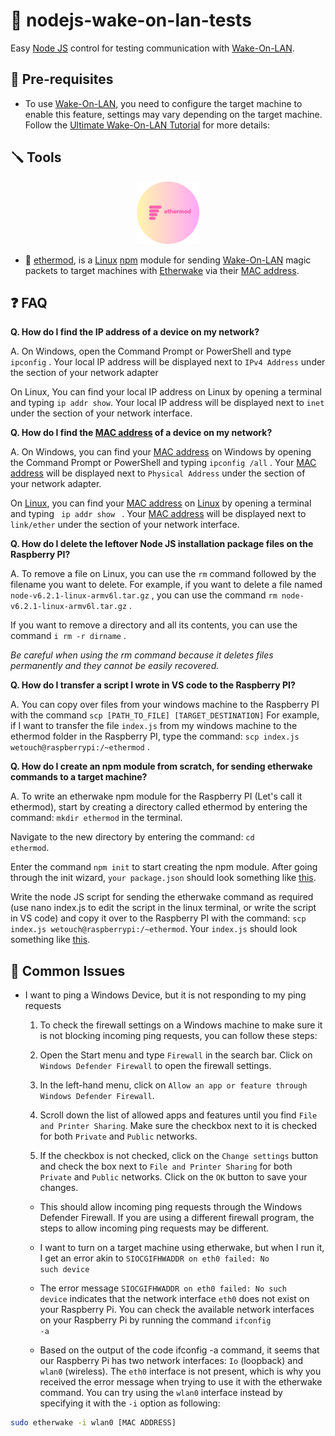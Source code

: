 # 🌟 nodejs-wake-on-lan-tests

Easy [Node JS](https://nodejs.org/en) control for testing communication with [Wake-On-LAN](https://en.wikipedia.org/wiki/Wake-on-LAN).

## 🔧 Pre-requisites

- To use [Wake-On-LAN](https://en.wikipedia.org/wiki/Wake-on-LAN), you need to configure the target machine to enable this feature, settings may vary depending on the target machine. Follow the [Ultimate Wake-On-LAN Tutorial](https://docs.technotim.live/posts/wake-on-lan/) for more details: 

## 🪛 Tools

<div align="center"><img width="100px" src="ethermod/ethermod-logo.png"></img></div>

- 🚀 [ethermod](https://gitlab.wetouch.at/playground/nodejs-wake-on-lan-tests/-/tree/master/ethermod), is a [Linux](https://www.raspbian.org/) [npm](https://www.npmjs.com/) module for sending [Wake-On-LAN](https://en.wikipedia.org/wiki/Wake-on-LAN) magic packets to target machines with [Etherwake](https://www.mkssoftware.com/docs/man1/etherwake.1.asp) via their [MAC address](https://en.wikipedia.org/wiki/MAC_address).

## ❓ FAQ

**Q. How do I find the IP address of a device on my network?**

A. On Windows, open the Command Prompt or PowerShell and type <code>ipconfig</code> . Your local IP address will be displayed next to `IPv4 Address` under the section of your network adapter

On Linux, You can find your local IP address on Linux by opening a terminal and typing <code>ip addr show</code>. Your local IP address will be displayed next to `inet` under the section of your network interface.

**Q. How do I find the [MAC address](https://en.wikipedia.org/wiki/MAC_address) of a device on my network?**

A. On Windows, you can find your [MAC address](https://en.wikipedia.org/wiki/MAC_address) on Windows by opening the Command Prompt or PowerShell and typing <code>ipconfig /all</code> . Your [MAC address](https://en.wikipedia.org/wiki/MAC_address) will be displayed next to `Physical Address` under the section of your network adapter.

On [Linux](https://www.raspbian.org/), you can find your [MAC address](https://en.wikipedia.org/wiki/MAC_address) on [Linux](https://www.raspbian.org/) by opening a terminal and typing <code> ip addr show </code> . Your [MAC address](https://en.wikipedia.org/wiki/MAC_address) will be displayed next to `link/ether` under the section of your network interface.

**Q. How do I delete the leftover Node JS installation package files on the Raspberry PI?**

A. To remove a file on Linux, you can use the <code>rm</code> command followed by the filename you want to delete. For example, if you want to delete a file named `node-v6.2.1-linux-armv6l.tar.gz` , you can use the command <code>rm node-v6.2.1-linux-armv6l.tar.gz</code> .

If you want to remove a directory and all its contents, you can use the command <code>i rm -r dirname</code> .

_Be careful when using the rm command because it deletes files permanently and they cannot be easily recovered._

**Q. How do I transfer a script I wrote in VS code to the Raspberry PI?**

A. You can copy over files from your windows machine to the Raspberry PI with the command <code>scp [PATH_TO_FILE] [TARGET_DESTINATION]</code>
For example, if I want to transfer the file `index.js` from my windows machine to the ethermod folder in the Raspberry PI, type the command: 
<code>scp index.js wetouch@raspberrypi:/~ethermod</code> .

**Q. How do I create an npm module from scratch, for sending etherwake commands to a target machine?**

A. To write an etherwake npm module for the Raspberry PI (Let's call it ethermod), start by creating a directory called ethermod by entering the command: <code>mkdir ethermod</code> in the terminal.

Navigate to the new directory by entering the command: <code>cd ethermod</code>.

Enter the command <code>npm init</code> to start creating the npm module. After going through the init wizard, `your package.json` should look something like [this](https://gitlab.wetouch.at/playground/nodejs-wake-on-lan-tests/-/blob/master/ethermod/package.json).

Write the node JS script for sending the etherwake command as required (use nano index.js to edit the script in the linux terminal, or write the script in VS code) and copy it over to the Raspberry PI with the command: <code>scp index.js wetouch@raspberrypi:/~ethermod</code>. Your `index.js` should look something like [this](https://gitlab.wetouch.at/playground/nodejs-wake-on-lan-tests/-/blob/master/ethermod/index.js).

## 🤔  Common Issues
- I want to ping a Windows Device, but it is not responding to my ping requests

    1. To check the firewall settings on a Windows machine to make sure it is not blocking incoming ping requests, you can follow these steps:

    2. Open the Start menu and type `Firewall` in the search bar. Click on `Windows Defender Firewall` to open the firewall settings.

    3. In the left-hand menu, click on `Allow an app or feature through Windows Defender Firewall`.

    4. Scroll down the list of allowed apps and features until you find `File and Printer Sharing`. Make sure the checkbox next to it is checked for both `Private` and `Public` networks.

    5. If the checkbox is not checked, click on the `Change settings` button and check the box next to `File and Printer Sharing` for both `Private` and `Public` networks. Click on the `OK` button to save your changes.

    - This should allow incoming ping requests through the Windows Defender Firewall. If you are using a different firewall program, the steps to allow incoming ping requests may be different.

    - I want to turn on a target machine using etherwake, but when I run it, I get an error akin to <code>SIOCGIFHWADDR on eth0 failed: No such device</code>

    - The error message <code>SIOCGIFHWADDR on eth0 failed: No such device</code> indicates that the network interface <code>eth0</code> does not exist on your Raspberry Pi. You can check the available network interfaces on your Raspberry Pi by running the command <code>ifconfig -a</code>

    - Based on the output of the code ifconfig -a command, it seems that our Raspberry Pi has two network interfaces: <code>Io</code> (loopback) and <code>wlan0</code> (wireless). The <code>eth0</code> interface is not present, which is why you received the error message when trying to use it with the etherwake command. You can try using the <code>wlan0</code> interface instead by specifying it with the <code>-i</code> option as following: 

```bash 
sudo etherwake -i wlan0 [MAC ADDRESS]
```
